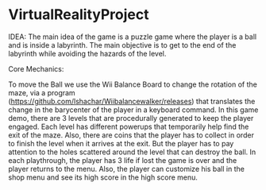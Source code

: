 # VirtualRealityProject

IDEA:
The main idea of the game is a puzzle game where the player is a ball and is inside a labyrinth. The main objective is to get to the end of the labyrinth while avoiding the hazards of the level.

Core Mechanics:

To move the Ball we use the Wii Balance Board to change the rotation of the maze, via a program (https://github.com/lshachar/Wiibalancewalker/releases) that translates the change in the barycenter of the player in a keyboard command.
In this game demo, there are 3 levels that are procedurally generated to keep the player engaged. Each level has different powerups that temporarily help find the exit of the maze. Also, there are coins that the player has to collect in order to finish the level when it arrives at the exit.  But the player has to pay attention to the holes scattered around the level that can destroy the ball. In each playthrough, the player has 3 life  if lost the game is over and the player returns to the menu.
Also, the player can customize his ball in the shop menu  and see its high score in the high score menu.


